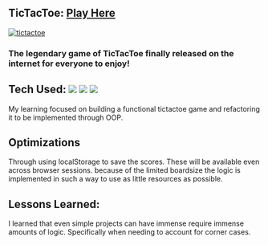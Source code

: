 ## TicTacToe: <a href="https://tictactoekevin.netlify.app" target="_blank">Play Here</a>
<a href="https://tictactoekevin.netlify.app" target="_blank">![tictactoe](https://user-images.githubusercontent.com/94518833/167862745-8c90603a-ea7e-4846-91ad-ebeee85ed1f2.gif)</a>

### The legendary game of TicTacToe finally released on the internet for everyone to enjoy!

## Tech Used: <img src="https://img.shields.io/static/v1?label=|&message=HTML5&color=23555f&style=plastic&logo=html5"/> <img src="https://img.shields.io/static/v1?label=|&message=CSS3&color=285f65&style=plastic&logo=css3"/> <img src="https://img.shields.io/static/v1?label=|&message=JAVASCRIPT&color=3c7f5d&style=plastic&logo=javascript"/>

My learning focused on building a functional tictactoe game and refactoring it to be implemented through OOP.

## Optimizations

Through using localStorage to save the scores. These will be available even across browser sessions. because of the limited boardsize the logic is implemented in such a way to use as little resources as possible.

## Lessons Learned:

I learned that even simple projects can have immense require immense amounts of logic. Specifically when needing to account for corner cases.

